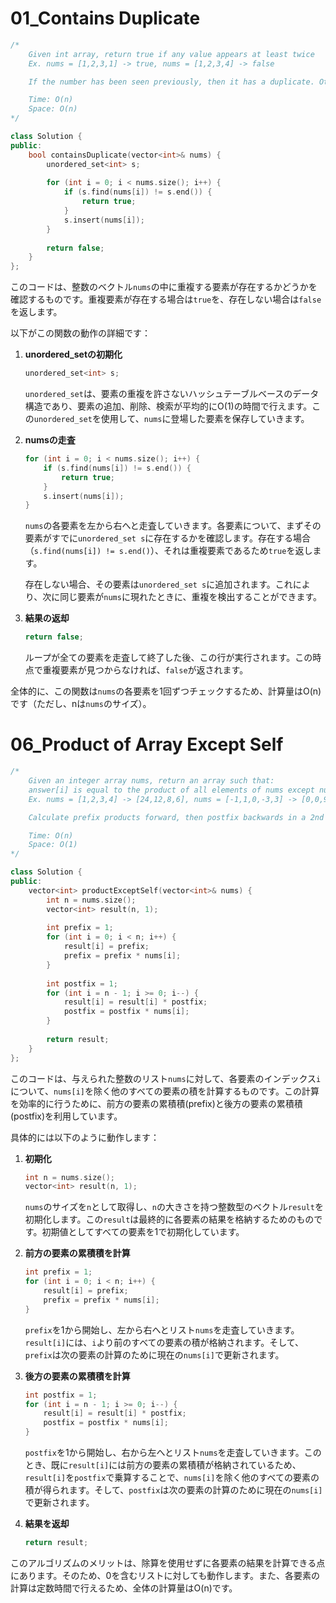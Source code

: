 # 01_Contains Duplicate

```cpp
/*
    Given int array, return true if any value appears at least twice
    Ex. nums = [1,2,3,1] -> true, nums = [1,2,3,4] -> false

    If the number has been seen previously, then it has a duplicate. Otherwise, insert it into the hash set.

    Time: O(n)
    Space: O(n)
*/

class Solution {
public:
    bool containsDuplicate(vector<int>& nums) {
        unordered_set<int> s;
        
        for (int i = 0; i < nums.size(); i++) {
            if (s.find(nums[i]) != s.end()) {
                return true;
            }
            s.insert(nums[i]);
        }
        
        return false;
    }
};
```

このコードは、整数のベクトル`nums`の中に重複する要素が存在するかどうかを確認するものです。重複要素が存在する場合は`true`を、存在しない場合は`false`を返します。

以下がこの関数の動作の詳細です：

1. **unordered_setの初期化**
    ```cpp
    unordered_set<int> s;
    ```
    `unordered_set`は、要素の重複を許さないハッシュテーブルベースのデータ構造であり、要素の追加、削除、検索が平均的にO(1)の時間で行えます。この`unordered_set`を使用して、`nums`に登場した要素を保存していきます。

2. **numsの走査**
    ```cpp
    for (int i = 0; i < nums.size(); i++) {
        if (s.find(nums[i]) != s.end()) {
            return true;
        }
        s.insert(nums[i]);
    }
    ```
    `nums`の各要素を左から右へと走査していきます。各要素について、まずその要素がすでに`unordered_set s`に存在するかを確認します。存在する場合（`s.find(nums[i]) != s.end()`）、それは重複要素であるため`true`を返します。

    存在しない場合、その要素は`unordered_set s`に追加されます。これにより、次に同じ要素が`nums`に現れたときに、重複を検出することができます。

3. **結果の返却**
    ```cpp
    return false;
    ```
    ループが全ての要素を走査して終了した後、この行が実行されます。この時点で重複要素が見つからなければ、`false`が返されます。

全体的に、この関数は`nums`の各要素を1回ずつチェックするため、計算量はO(n)です（ただし、nは`nums`のサイズ）。

# 06_Product of Array Except Self

```cpp
/*
    Given an integer array nums, return an array such that:
    answer[i] is equal to the product of all elements of nums except nums[i]
    Ex. nums = [1,2,3,4] -> [24,12,8,6], nums = [-1,1,0,-3,3] -> [0,0,9,0,0]

    Calculate prefix products forward, then postfix backwards in a 2nd pass

    Time: O(n)
    Space: O(1)
*/

class Solution {
public:
    vector<int> productExceptSelf(vector<int>& nums) {
        int n = nums.size();
        vector<int> result(n, 1);
        
        int prefix = 1;
        for (int i = 0; i < n; i++) {
            result[i] = prefix;
            prefix = prefix * nums[i];
        }
        
        int postfix = 1;
        for (int i = n - 1; i >= 0; i--) {
            result[i] = result[i] * postfix;
            postfix = postfix * nums[i];
        }
        
        return result;
    }
};
```

このコードは、与えられた整数のリスト`nums`に対して、各要素のインデックス`i`について、`nums[i]`を除く他のすべての要素の積を計算するものです。この計算を効率的に行うために、前方の要素の累積積(prefix)と後方の要素の累積積(postfix)を利用しています。

具体的には以下のように動作します：

1. **初期化**
    ```cpp
    int n = nums.size();
    vector<int> result(n, 1);
    ```
    `nums`のサイズを`n`として取得し、`n`の大きさを持つ整数型のベクトル`result`を初期化します。この`result`は最終的に各要素の結果を格納するためのものです。初期値としてすべての要素を1で初期化しています。

2. **前方の要素の累積積を計算**
    ```cpp
    int prefix = 1;
    for (int i = 0; i < n; i++) {
        result[i] = prefix;
        prefix = prefix * nums[i];
    }
    ```
    `prefix`を1から開始し、左から右へとリスト`nums`を走査していきます。`result[i]`には、`i`より前のすべての要素の積が格納されます。そして、`prefix`は次の要素の計算のために現在の`nums[i]`で更新されます。

3. **後方の要素の累積積を計算**
    ```cpp
    int postfix = 1;
    for (int i = n - 1; i >= 0; i--) {
        result[i] = result[i] * postfix;
        postfix = postfix * nums[i];
    }
    ```
    `postfix`を1から開始し、右から左へとリスト`nums`を走査していきます。このとき、既に`result[i]`には前方の要素の累積積が格納されているため、`result[i]`を`postfix`で乗算することで、`nums[i]`を除く他のすべての要素の積が得られます。そして、`postfix`は次の要素の計算のために現在の`nums[i]`で更新されます。

4. **結果を返却**
    ```cpp
    return result;
    ```

このアルゴリズムのメリットは、除算を使用せずに各要素の結果を計算できる点にあります。そのため、0を含むリストに対しても動作します。また、各要素の計算は定数時間で行えるため、全体の計算量はO(n)です。